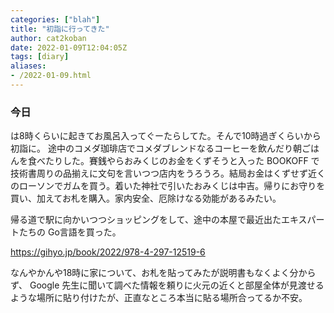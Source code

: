 ```yaml
---
categories: ["blah"]
title: "初詣に行ってきた"
author: cat2koban
date: 2022-01-09T12:04:05Z
tags: [diary]
aliases:
- /2022-01-09.html
---
```


### 今日

は8時くらいに起きてお風呂入ってぐーたらしてた。そんで10時過ぎくらいから初詣に。
途中のコメダ珈琲店でコメダブレンドなるコーヒーを飲んだり朝ごはんを食べたりした。賽銭やらおみくじのお金をくずそうと入った BOOKOFF で技術書周りの品揃えに文句を言いつつ店内をうろうろ。結局お金はくずせず近くのローソンでガムを買う。着いた神社で引いたおみくじは中吉。帰りにお守りを買い、加えてお札を購入。家内安全、厄除けなる効能があるみたい。

帰る道で駅に向かいつつショッピングをして、途中の本屋で最近出たエキスパートたちの Go言語を買った。

https://gihyo.jp/book/2022/978-4-297-12519-6

なんやかんや18時に家について、お札を貼ってみたが説明書もなくよく分からず、 Google 先生に聞いて調べた情報を頼りに火元の近くと部屋全体が見渡せるような場所に貼り付けたが、正直なところ本当に貼る場所合ってるか不安。
